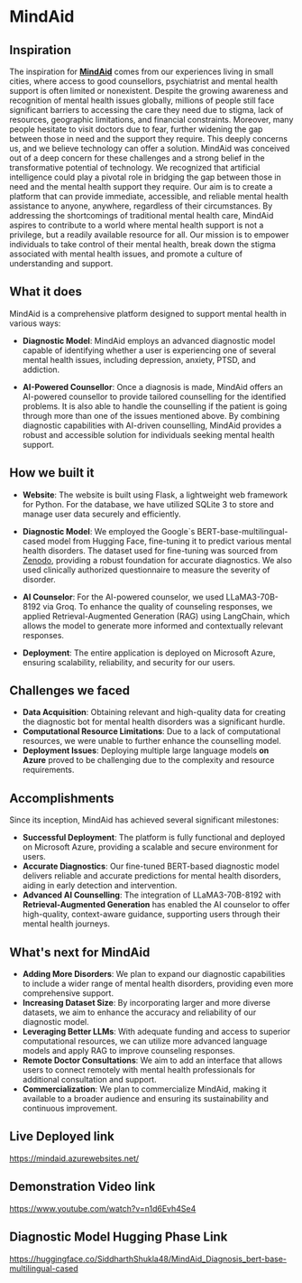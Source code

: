 # MindAid

## Inspiration


The inspiration for <ins>**MindAid**</ins> comes from our experiences living in small cities, where access to good counsellors, psychiatrist and mental health support is often limited or nonexistent. Despite the growing awareness and recognition of mental health issues globally, millions of people still face significant barriers to accessing the care they need due to stigma, lack of resources, geographic limitations, and financial constraints.
Moreover, many people hesitate to visit doctors due to fear, further widening the gap between those in need and the support they require. This deeply concerns us, and we believe technology can offer a solution.
MindAid was conceived out of a deep concern for these challenges and a strong belief in the transformative potential of technology. We recognized that artificial intelligence could play a pivotal role in bridging the gap between those in need and the mental health support they require. Our aim is to create a platform that can provide immediate, accessible, and reliable mental health assistance to anyone, anywhere, regardless of their circumstances.
By addressing the shortcomings of traditional mental health care, MindAid aspires to contribute to a world where mental health support is not a privilege, but a readily available resource for all.
Our mission is to empower individuals to take control of their mental health, break down the stigma associated with mental health issues, and promote a culture of understanding and support.


## What it does


MindAid is a comprehensive platform designed to support mental health in various ways:


- **Diagnostic Model**: MindAid employs an advanced diagnostic model capable of identifying whether a user is experiencing one of several mental health issues, including depression, anxiety, PTSD, and addiction.

- **AI-Powered Counsellor**: Once a diagnosis is made, MindAid offers an AI-powered counsellor to provide tailored counselling for the identified problems.  It is also able to handle the counselling if the patient is going through more than one of the issues mentioned above.
By combining diagnostic capabilities with AI-driven counselling, MindAid provides a robust and accessible solution for individuals seeking mental health support.


## How we built it


- **Website**: The website is built using Flask, a lightweight web framework for Python. For the database, we have utilized SQLite 3 to store and manage user data securely and efficiently.

- **Diagnostic Model**: We employed the Google`s BERT-base-multilingual-cased model from Hugging Face, fine-tuning it to predict various mental health disorders. The dataset used for fine-tuning was sourced from [Zenodo](https://zenodo.org/records/3941387), providing a robust foundation for accurate diagnostics. We also used clinically authorized questionnaire to measure the severity of disorder. 


- **AI Counselor**: For the AI-powered counselor, we used LLaMA3-70B-8192 via Groq. To enhance the quality of counseling responses, we applied Retrieval-Augmented Generation (RAG) using LangChain, which allows the model to generate more informed and contextually relevant responses.
- **Deployment**: The entire application is deployed on Microsoft Azure, ensuring scalability, reliability, and security for our users.


## Challenges we faced


- **Data Acquisition**: Obtaining relevant and high-quality data for creating the diagnostic bot for mental health disorders was a significant hurdle.
- **Computational Resource Limitations**: Due to a lack of computational resources, we were unable to further enhance the counselling model.
- **Deployment Issues**: Deploying multiple large language models **on Azure** proved to be challenging due to the complexity and resource requirements.


## Accomplishments


Since its inception, MindAid has achieved several significant milestones:


- **Successful Deployment**: The platform is fully functional and deployed on Microsoft Azure, providing a scalable and secure environment for users.
- **Accurate Diagnostics**: Our fine-tuned BERT-based diagnostic model delivers reliable and accurate predictions for mental health disorders, aiding in early detection and intervention.
- **Advanced AI Counselling**: The integration of LLaMA3-70B-8192 with **Retrieval-Augmented Generation** has enabled the AI counselor to offer high-quality, context-aware guidance, supporting users through their mental health journeys.


## What's next for MindAid


- **Adding More Disorders**: We plan to expand our diagnostic capabilities to include a wider range of mental health disorders, providing even more comprehensive support.
- **Increasing Dataset Size**: By incorporating larger and more diverse datasets, we aim to enhance the accuracy and reliability of our diagnostic model.
- **Leveraging Better LLMs**: With adequate funding and access to superior computational resources, we can utilize more advanced language models and apply RAG to improve counseling responses.
- **Remote Doctor Consultations**: We aim to add an interface that allows users to connect remotely with mental health professionals for additional consultation and support.
- **Commercialization**: We plan to commercialize MindAid, making it available to a broader audience and ensuring its sustainability and continuous improvement.

## Live Deployed link

https://mindaid.azurewebsites.net/

## Demonstration Video link

https://www.youtube.com/watch?v=n1d6Evh4Se4

## Diagnostic Model Hugging Phase Link

https://huggingface.co/SiddharthShukla48/MindAid_Diagnosis_bert-base-multilingual-cased

